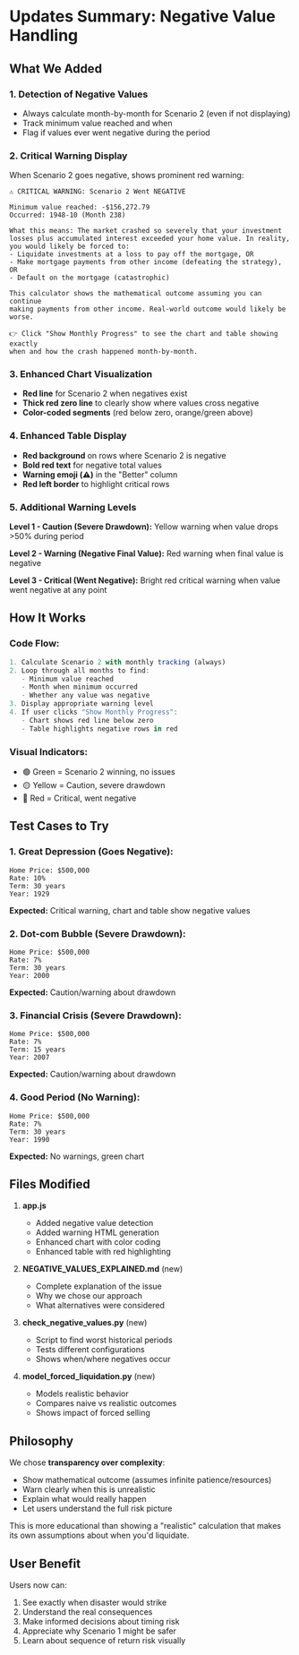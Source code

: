 # Updates Summary: Negative Value Handling

## What We Added

### 1. Detection of Negative Values
- Always calculate month-by-month for Scenario 2 (even if not displaying)
- Track minimum value reached and when
- Flag if values ever went negative during the period

### 2. Critical Warning Display
When Scenario 2 goes negative, shows prominent red warning:

```
⚠️ CRITICAL WARNING: Scenario 2 Went NEGATIVE

Minimum value reached: -$156,272.79
Occurred: 1948-10 (Month 238)

What this means: The market crashed so severely that your investment
losses plus accumulated interest exceeded your home value. In reality,
you would likely be forced to:
- Liquidate investments at a loss to pay off the mortgage, OR
- Make mortgage payments from other income (defeating the strategy), OR
- Default on the mortgage (catastrophic)

This calculator shows the mathematical outcome assuming you can continue
making payments from other income. Real-world outcome would likely be worse.

👉 Click "Show Monthly Progress" to see the chart and table showing exactly
when and how the crash happened month-by-month.
```

### 3. Enhanced Chart Visualization
- **Red line** for Scenario 2 when negatives exist
- **Thick red zero line** to clearly show where values cross negative
- **Color-coded segments** (red below zero, orange/green above)

### 4. Enhanced Table Display
- **Red background** on rows where Scenario 2 is negative
- **Bold red text** for negative total values
- **Warning emoji (⚠️)** in the "Better" column
- **Red left border** to highlight critical rows

### 5. Additional Warning Levels

**Level 1 - Caution (Severe Drawdown):**
Yellow warning when value drops >50% during period

**Level 2 - Warning (Negative Final Value):**
Red warning when final value is negative

**Level 3 - Critical (Went Negative):**
Bright red critical warning when value went negative at any point

## How It Works

### Code Flow:
```javascript
1. Calculate Scenario 2 with monthly tracking (always)
2. Loop through all months to find:
   - Minimum value reached
   - Month when minimum occurred
   - Whether any value was negative
3. Display appropriate warning level
4. If user clicks "Show Monthly Progress":
   - Chart shows red line below zero
   - Table highlights negative rows in red
```

### Visual Indicators:
- 🟢 Green = Scenario 2 winning, no issues
- 🟡 Yellow = Caution, severe drawdown
- 🔴 Red = Critical, went negative

## Test Cases to Try

### 1. Great Depression (Goes Negative):
```
Home Price: $500,000
Rate: 10%
Term: 30 years
Year: 1929
```
**Expected:** Critical warning, chart and table show negative values

### 2. Dot-com Bubble (Severe Drawdown):
```
Home Price: $500,000
Rate: 7%
Term: 30 years
Year: 2000
```
**Expected:** Caution/warning about drawdown

### 3. Financial Crisis (Severe Drawdown):
```
Home Price: $500,000
Rate: 7%
Term: 15 years
Year: 2007
```
**Expected:** Caution/warning about drawdown

### 4. Good Period (No Warning):
```
Home Price: $500,000
Rate: 7%
Term: 30 years
Year: 1990
```
**Expected:** No warnings, green chart

## Files Modified

1. **app.js**
   - Added negative value detection
   - Added warning HTML generation
   - Enhanced chart with color coding
   - Enhanced table with red highlighting

2. **NEGATIVE_VALUES_EXPLAINED.md** (new)
   - Complete explanation of the issue
   - Why we chose our approach
   - What alternatives were considered

3. **check_negative_values.py** (new)
   - Script to find worst historical periods
   - Tests different configurations
   - Shows when/where negatives occur

4. **model_forced_liquidation.py** (new)
   - Models realistic behavior
   - Compares naive vs realistic outcomes
   - Shows impact of forced selling

## Philosophy

We chose **transparency over complexity**:
- Show mathematical outcome (assumes infinite patience/resources)
- Warn clearly when this is unrealistic
- Explain what would really happen
- Let users understand the full risk picture

This is more educational than showing a "realistic" calculation that makes its own assumptions about when you'd liquidate.

## User Benefit

Users now can:
1. See exactly when disaster would strike
2. Understand the real consequences
3. Make informed decisions about timing risk
4. Appreciate why Scenario 1 might be safer
5. Learn about sequence of return risk visually
